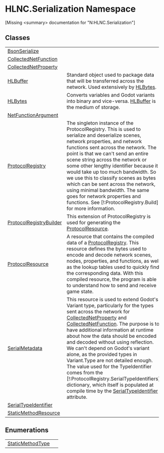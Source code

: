 # HLNC.Serialization Namespace


\[Missing &lt;summary&gt; documentation for "N:HLNC.Serialization"\]



## Classes
<table>
<tr>
<td><a href="T_HLNC_Serialization_BsonSerialize">BsonSerialize</a></td>
<td> </td></tr>
<tr>
<td><a href="T_HLNC_Serialization_CollectedNetFunction">CollectedNetFunction</a></td>
<td> </td></tr>
<tr>
<td><a href="T_HLNC_Serialization_CollectedNetProperty">CollectedNetProperty</a></td>
<td> </td></tr>
<tr>
<td><a href="T_HLNC_Serialization_HLBuffer">HLBuffer</a></td>
<td>Standard object used to package data that will be transferred across the network. Used extensively by <a href="T_HLNC_Serialization_HLBytes">HLBytes</a>.</td></tr>
<tr>
<td><a href="T_HLNC_Serialization_HLBytes">HLBytes</a></td>
<td>Converts variables and Godot variants into binary and vice-versa. <a href="T_HLNC_Serialization_HLBuffer">HLBuffer</a> is the medium of storage.</td></tr>
<tr>
<td><a href="T_HLNC_Serialization_NetFunctionArgument">NetFunctionArgument</a></td>
<td> </td></tr>
<tr>
<td><a href="T_HLNC_Serialization_ProtocolRegistry">ProtocolRegistry</a></td>
<td>The singleton instance of the ProtocolRegistry. This is used to serialize and deserialize scenes, network properties, and network functions sent across the network. The point is that we can't send an entire scene string across the network or some other lengthy identifier because it would take up too much bandwidth. So we use this to classify scenes as bytes which can be sent across the network, using minimal bandwidth. The same goes for network properties and functions. See [!:ProtocolRegistry.Build] for more information.</td></tr>
<tr>
<td><a href="T_HLNC_Serialization_ProtocolRegistryBuilder">ProtocolRegistryBuilder</a></td>
<td>This extension of ProtocolRegistry is used for generating the <a href="T_HLNC_Serialization_ProtocolResource">ProtocolResource</a>.</td></tr>
<tr>
<td><a href="T_HLNC_Serialization_ProtocolResource">ProtocolResource</a></td>
<td>A resource that contains the compiled data of a <a href="T_HLNC_Serialization_ProtocolRegistry">ProtocolRegistry</a>. This resource defines the bytes used to encode and decode network scenes, nodes, properties, and functions, as well as the lookup tables used to quickly find the corresponding data. With this compiled resource, the program is able to understand how to send and receive game state.</td></tr>
<tr>
<td><a href="T_HLNC_Serialization_SerialMetadata">SerialMetadata</a></td>
<td>This resource is used to extend Godot's Variant type, particularly for the types sent across the network for <a href="T_HLNC_Serialization_CollectedNetProperty">CollectedNetProperty</a> and <a href="T_HLNC_Serialization_CollectedNetFunction">CollectedNetFunction</a>. The purpose is to have additional information at runtime about how the data should be encoded and decoded without using reflection. We can't depend on Godot's variant alone, as the provided types in Variant.Type are not detailed enough. The value used for the TypeIdentifier comes from the [!:ProtocolRegistry.SerialTypeIdentifiers] dictionary, which itself is populated at compile time by the <a href="T_HLNC_Serialization_SerialTypeIdentifier">SerialTypeIdentifier</a> attribute.</td></tr>
<tr>
<td><a href="T_HLNC_Serialization_SerialTypeIdentifier">SerialTypeIdentifier</a></td>
<td> </td></tr>
<tr>
<td><a href="T_HLNC_Serialization_StaticMethodResource">StaticMethodResource</a></td>
<td> </td></tr>
</table>

## Enumerations
<table>
<tr>
<td><a href="T_HLNC_Serialization_StaticMethodType">StaticMethodType</a></td>
<td> </td></tr>
</table>